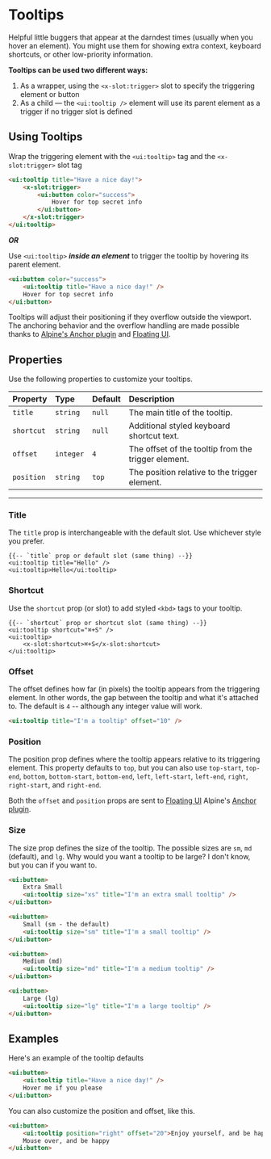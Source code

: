 # Tooltips

Helpful little buggers that appear at the darndest times (usually when you hover an element).
You might use them for showing extra context, keyboard shortcuts, or other low-priority information.

**Tooltips can be used two different ways:**
1. As a wrapper, using the `<x-slot:trigger>` slot to specify the triggering element or button
2. As a child &mdash; the `<ui:tooltip />` element will use its parent element as a trigger if no trigger slot is defined

## Using Tooltips

Wrap the triggering element with the `<ui:tooltip>` tag and the `<x-slot:trigger>` slot tag

```html +demo title={Wrapper Tooltip with Trigger Slot}
<ui:tooltip title="Have a nice day!">
    <x-slot:trigger>
        <ui:button color="success">
            Hover for top secret info
        </ui:button>
    </x-slot:trigger>
</ui:tooltip>
```

_**OR**_

Use `<ui:tooltip>` **_inside an element_** to trigger the tooltip by hovering its parent element.

```html +demo title={Child Tooltip (Parent Element Trigger)}
<ui:button color="success">
    <ui:tooltip title="Have a nice day!" />
    Hover for top secret info
</ui:button>
```




Tooltips will adjust their positioning if they overflow outside the viewport.
The anchoring behavior and the overflow handling are made possible thanks to
[Alpine's Anchor plugin](https://alpinejs.dev/plugins/anchor#positioning) and [Floating UI](https://floating-ui.com).

## Properties

Use the following properties to customize your tooltips.

| Property | Type | Default | Description |
|:---|:---|:---|:---|
| `title` | `string` | `null` | The main title of the tooltip. |
| `shortcut` | `string` | `null` | Additional styled keyboard shortcut text. |
| `offset` | `integer` | `4` | The offset of the tooltip from the trigger element. |
| `position` | `string` | `top` | The position relative to the trigger element. |

---

### Title
The `title` prop is interchangeable with the default slot. Use whichever style you prefer.

```blade
{{-- `title` prop or default slot (same thing) --}}
<ui:tooltip title="Hello" />
<ui:tooltip>Hello</ui:tooltip>
```

### Shortcut
Use the `shortcut` prop (or slot) to add styled `<kbd>` tags to your tooltip.

```blade
{{-- `shortcut` prop or shortcut slot (same thing) --}}
<ui:tooltip shortcut="⌘+S" />
<ui:tooltip>
    <x-slot:shortcut>⌘+S</x-slot:shortcut>
</ui:tooltip>
```

### Offset
The offset defines how far (in pixels) the tooltip appears from the triggering element.
In other words, the gap between the tooltip and what it's attached to. The default is `4` -- although any integer value will work.

```html
<ui:tooltip title="I'm a tooltip" offset="10" />
```

### Position
The position prop defines where the tooltip appears relative to its triggering element.
This property defaults to `top`, but you can also use `top-start`, `top-end`, `bottom`, `bottom-start`, `bottom-end`, `left`, `left-start`, `left-end`, `right`, `right-start`, and `right-end`.

Both the `offset` and `position` props are sent to [Floating UI](https://floating-ui.com) Alpine's [Anchor plugin](https://alpinejs.dev/plugins/anchor#positioning).

### Size
The size prop defines the size of the tooltip. The possible sizes are `sm`, `md` (default), and `lg`.
Why would you want a tooltip to be large? I don't know, but you can if you want to.

```html +demo title={Tooltip Sizes} previewClasses={flex justify-between}
<ui:button>
    Extra Small
    <ui:tooltip size="xs" title="I'm an extra small tooltip" />
</ui:button>

<ui:button>
    Small (sm - the default)
    <ui:tooltip size="sm" title="I'm a small tooltip" />
</ui:button>

<ui:button>
    Medium (md)
    <ui:tooltip size="md" title="I'm a medium tooltip" />
</ui:button>

<ui:button>
    Large (lg)
    <ui:tooltip size="lg" title="I'm a large tooltip" />
</ui:button>
```

## Examples

Here's an example of the tooltip defaults
```html +demo title={Default Tooltip}
<ui:button>
    <ui:tooltip title="Have a nice day!" />
    Hover me if you please
</ui:button>
```

You can also customize the position and offset, like this.
```html +demo title={Custom Offset and Position}
<ui:button>
    <ui:tooltip position="right" offset="20">Enjoy yourself, and be happy.</ui:tooltip>
    Mouse over, and be happy
</ui:button>
